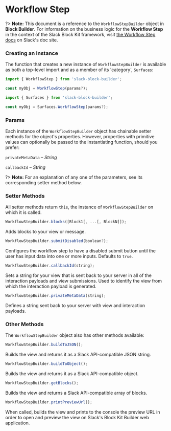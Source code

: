 # Workflow Step

?> **Note:** This document is a reference to the `WorkflowStepBuilder` object in **Block Builder**. For information on the business logic for the **Workflow Step** in the context of the Slack Block Kit framework, visit [the Workflow Step docs](https:&#x2F;&#x2F;api.slack.com&#x2F;reference&#x2F;workflows&#x2F;configuration-view) on Slack's doc site.

### Creating an Instance 

The function that creates a new instance of `WorkflowStepBuilder` is available as both a top-level import and as a member of its 'category', `Surfaces`:

```javascript
import { WorkflowStep } from 'slack-block-builder';

const myObj = WorkflowStep(params?);

```

```javascript
import { Surfaces } from 'slack-block-builder';

const myObj = Surfaces.WorkflowStep(params?);
```

### Params

Each instance of the `WorkflowStepBuilder` object has chainable setter methods for the object's properties. However, properties with primitive values can optionally be passed to the instantiating function, should you prefer:

`privateMetaData` – *String*

`callbackId` – *String*


?> **Note:** For an explanation of any one of the parameters, see its corresponding setter method below.

### Setter Methods

All setter methods return `this`, the instance of `WorkflowStepBuilder` on which it is called.

```javascript
WorkflowStepBuilder.blocks([Block1[, ...[, BlockN]]);
```

Adds blocks to your view or message. 
```javascript
WorkflowStepBuilder.submitDisabled(boolean?);
```

Configures the workflow step to have a disabled submit button until the user has input data into one or more inputs. Defaults to `true`.
```javascript
WorkflowStepBuilder.callbackId(string);
```

Sets a string for your view that is sent back to your server in all of the interaction payloads and view submissions. Used to identify the view from which the interaction payload is generated. 
```javascript
WorkflowStepBuilder.privateMetaData(string);
```

Defines a string sent back to your server with view and interaction payloads. 

### Other Methods

The `WorkflowStepBuilder` object also has other methods available:

```javascript
WorkflowStepBuilder.buildToJSON();
```

Builds the view and returns it as a Slack API-compatible JSON string. 
```javascript
WorkflowStepBuilder.buildToObject();
```

Builds the view and returns it as a Slack API-compatible object. 
```javascript
WorkflowStepBuilder.getBlocks();
```

Builds the view and returns a Slack API-compatible array of blocks. 
```javascript
WorkflowStepBuilder.printPreviewUrl();
```

When called, builds the view and prints to the console the preview URL in order to open and preview the view on Slack's Block Kit Builder web application. 
